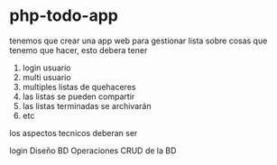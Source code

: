 # php-todo-app

tenemos que crear una app web para gestionar lista sobre cosas que tenemo que hacer, esto debera tener

1. login usuario
2. multi usuario
3. multiples listas de quehaceres
4. las listas se pueden compartir
5. las listas terminadas se archivarán
6. etc

los aspectos tecnicos deberan ser 

login
Diseño BD
Operaciones CRUD de la BD
